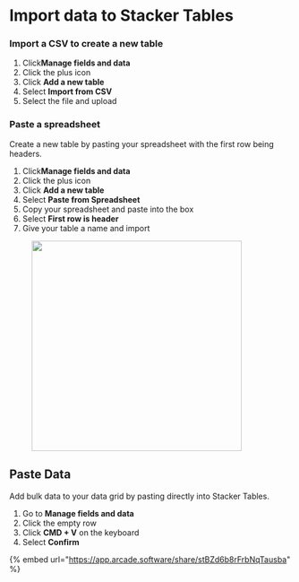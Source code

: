 # Import data to Stacker Tables

### **Import a CSV to create a new table**

1. Click<img src="https://3670244749-files.gitbook.io/~/files/v0/b/gitbook-x-prod.appspot.com/o/spaces%2F6QaGf7ZvNU2Re8mlQTaJ%2Fuploads%2FhTZDNl1iTPyTpvylyDfe%2FCleanShot%202024-04-02%20at%2009.08.24%402x.png?alt=media&#x26;token=5d8077d2-064e-4f87-bd6e-d2b09f9b3e98" alt="" data-size="line">**Manage fields and data**&#x20;
2. Click the plus icon
3. Click **Add a new table**&#x20;
4. Select **Import from CSV**
5. Select the file and upload

### Paste a spreadsheet

Create a new table by pasting your spreadsheet with the first row being headers.&#x20;

1. Click<img src="https://3670244749-files.gitbook.io/~/files/v0/b/gitbook-x-prod.appspot.com/o/spaces%2F6QaGf7ZvNU2Re8mlQTaJ%2Fuploads%2FhTZDNl1iTPyTpvylyDfe%2FCleanShot%202024-04-02%20at%2009.08.24%402x.png?alt=media&#x26;token=5d8077d2-064e-4f87-bd6e-d2b09f9b3e98" alt="" data-size="line">**Manage fields and data**&#x20;
2. Click the plus icon
3. Click **Add a new table**&#x20;
4. Select **Paste from Spreadsheet**
5. Copy your spreadsheet and paste into the box
6. Select **First row is header**
7. Give your table a name and import

&#x20;

<figure><img src="https://3670244749-files.gitbook.io/~/files/v0/b/gitbook-x-prod.appspot.com/o/spaces%2F6QaGf7ZvNU2Re8mlQTaJ%2Fuploads%2FRqAgCZ0qKdSZ8ncl1dIw%2FCleanShot%202024-09-14%20at%2005.52.40%402x.png?alt=media&#x26;token=991ac1f8-d840-48d0-9b9d-2f25973c629d" alt="" width="375"><figcaption></figcaption></figure>

## Paste Data

Add bulk data to your data grid by pasting directly into Stacker Tables.&#x20;

1. Go to <img src="https://3670244749-files.gitbook.io/~/files/v0/b/gitbook-x-prod.appspot.com/o/spaces%2F6QaGf7ZvNU2Re8mlQTaJ%2Fuploads%2FhTZDNl1iTPyTpvylyDfe%2FCleanShot%202024-04-02%20at%2009.08.24%402x.png?alt=media&#x26;token=5d8077d2-064e-4f87-bd6e-d2b09f9b3e98" alt="" data-size="line">**Manage fields and data**
2. Click the empty row &#x20;
3. Click **CMD + V** on the keyboard
4. Select **Confirm**

{% embed url="<https://app.arcade.software/share/stBZd6b8rFrbNqTausba>" %}

